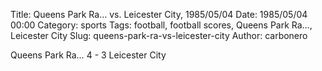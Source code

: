 Title: Queens Park Ra… vs. Leicester City, 1985/05/04
Date: 1985/05/04 00:00
Category: sports
Tags: football, football scores, Queens Park Ra…, Leicester City
Slug: queens-park-ra-vs-leicester-city
Author: carbonero


Queens Park Ra… 4 - 3 Leicester City
